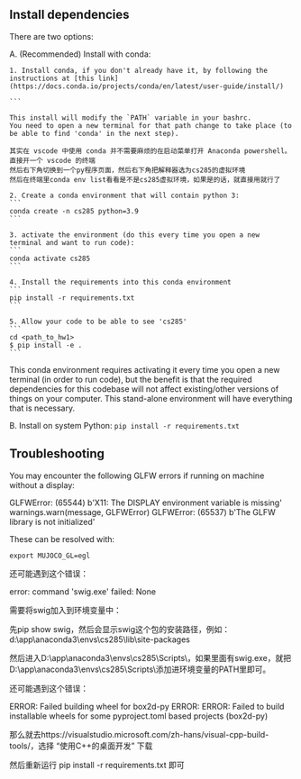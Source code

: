 ## Install dependencies

There are two options:

A. (Recommended) Install with conda:

	1. Install conda, if you don't already have it, by following the instructions at [this link](https://docs.conda.io/projects/conda/en/latest/user-guide/install/)

	```

	This install will modify the `PATH` variable in your bashrc.
	You need to open a new terminal for that path change to take place (to be able to find 'conda' in the next step).

	其实在 vscode 中使用 conda 并不需要麻烦的在启动菜单打开 Anaconda powershell。直接开一个 vscode 的终端
	然后右下角切换到一个py程序页面，然后右下角把解释器选为cs285的虚拟环境
	然后在终端里conda env list看看是不是cs285虚拟环境，如果是的话，就直接用就行了

	2. Create a conda environment that will contain python 3:
	```
	conda create -n cs285 python=3.9
	```

	3. activate the environment (do this every time you open a new terminal and want to run code):
	```
	conda activate cs285
	```

	4. Install the requirements into this conda environment
	```
	pip install -r requirements.txt
	```

	5. Allow your code to be able to see 'cs285'
	```
	cd <path_to_hw1>
	$ pip install -e .
	```

This conda environment requires activating it every time you open a new terminal (in order to run code), but the benefit is that the required dependencies for this codebase will not affect existing/other versions of things on your computer. This stand-alone environment will have everything that is necessary.


B. Install on system Python:
	```
	pip install -r requirements.txt
	```

## Troubleshooting 

You may encounter the following GLFW errors if running on machine without a display:

GLFWError: (65544) b'X11: The DISPLAY environment variable is missing'
  warnings.warn(message, GLFWError)
GLFWError: (65537) b'The GLFW library is not initialized'

These can be resolved with:
```
export MUJOCO_GL=egl
```

还可能遇到这个错误：

error: command 'swig.exe' failed: None

需要将swig加入到环境变量中：

先pip show swig，然后会显示swig这个包的安装路径，例如：d:\app\anaconda3\envs\cs285\lib\site-packages

然后进入D:\app\anaconda3\envs\cs285\Scripts\，如果里面有swig.exe，就把D:\app\anaconda3\envs\cs285\Scripts\添加进环境变量的PATH里即可。

还可能遇到这个错误：

ERROR: Failed building wheel for box2d-py
ERROR: ERROR: Failed to build installable wheels for some pyproject.toml based projects (box2d-py)

那么就去https://visualstudio.microsoft.com/zh-hans/visual-cpp-build-tools/，选择 “使用C++的桌面开发” 下载

然后重新运行 pip install -r requirements.txt 即可